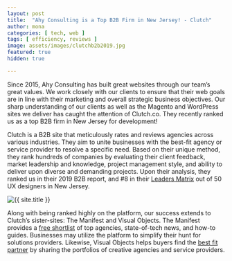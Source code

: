 ```yaml
---
layout: post
title:  "Ahy Consulting is a Top B2B Firm in New Jersey! - Clutch"
author: mona
categories: [ tech, web ]
tags: [ efficiency, reviews ]
image: assets/images/clutchb2b2019.jpg
featured: true
hidden: true

---
```


Since 2015, Ahy Consulting has built great websites through our team’s great values. We work closely with our clients to ensure that their web goals are in line with their marketing and overall strategic business objectives. Our sharp understanding of our clients as well as the Magento and WordPress sites we deliver has caught the attention of Clutch.co. They recently ranked us as a top B2B firm in New Jersey for development!

Clutch is a B2B site that meticulously rates and reviews agencies across various industries. They aim to unite businesses with the best-fit agency or service provider to resolve a specific need. Based on their unique method, they rank hundreds of companies by evaluating their client feedback, market leadership and knowledge, project management style, and ability to deliver upon diverse and demanding projects.  Upon their analysis, they ranked us in their 2019 B2B report, and #8 in their <a href="https://clutch.co/agencies/ui-ux/new-jersey/leaders-matrix" target="\_blank">Leaders Matrix</a> out of 50 UX designers in New Jersey.

<p class="mb-5"><img class="shadow-lg" src="{{site.baseurl}}/assets/images/clutchb2b2019-2.jpg" alt="{{ site.title }}" /></p>

Along with being ranked highly on the platform, our success extends to Clutch’s sister-sites: The Manifest and Visual Objects. The Manifest provides a <a href="https://themanifest.com/web-development/php/companies#ahyconsulting" target="\_blank">free shortlist</a> of top agencies, state-of-tech news, and how-to guides. Businesses may utilize the platform to simplify their hunt for solutions providers. Likewise, Visual Objects helps buyers find the <a href="https://visualobjects.com/user-experience/top-ux-designers" target="\_blank">best fit partner</a> by sharing the portfolios of creative agencies and service providers.
